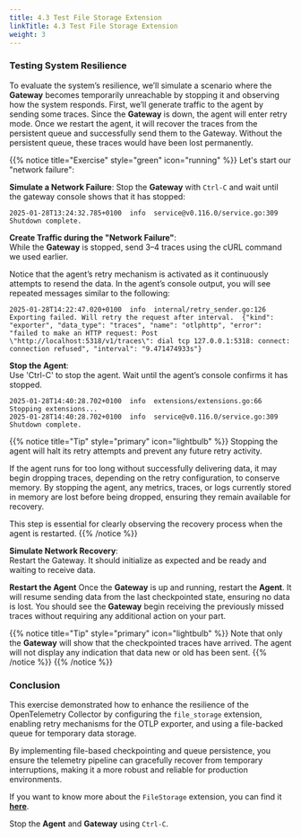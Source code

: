 ```yaml
---
title: 4.3 Test File Storage Extension
linkTitle: 4.3 Test File Storage Extension
weight: 3
---
```


### Testing System Resilience

To evaluate the system’s resilience, we’ll simulate a scenario where the **Gateway** becomes temporarily unreachable by stopping it and observing how the system responds. First, we’ll generate traffic to the agent by sending some traces. Since the **Gateway** is down, the agent will enter retry mode.  Once we restart the agent, it will recover the traces from the persistent queue and successfully send them to the Gateway. Without the persistent queue, these traces would have been lost permanently.

{{% notice title="Exercise" style="green" icon="running" %}}
Let's start our "network failure":

**Simulate a Network Failure**:
Stop the **Gateway** with `Ctrl-C` and wait until the gateway console shows that it has stopped:

```text
2025-01-28T13:24:32.785+0100  info  service@v0.116.0/service.go:309  Shutdown complete.
```

**Create Traffic during the "Network Failure"**:  
While the **Gateway** is stopped, send 3–4 traces using the cURL command we used earlier.

Notice that the agent’s retry mechanism is activated as it continuously attempts to resend the data. In the agent’s console output, you will see repeated messages similar to the following:

```text
2025-01-28T14:22:47.020+0100  info  internal/retry_sender.go:126  Exporting failed. Will retry the request after interval.  {"kind": "exporter", "data_type": "traces", "name": "otlphttp", "error": "failed to make an HTTP request: Post \"http://localhost:5318/v1/traces\": dial tcp 127.0.0.1:5318: connect: connection refused", "interval": "9.471474933s"}
```

**Stop the Agent**:  
Use 'Ctrl-C' to stop the agent. Wait until the agent’s console confirms it has stopped.

```text
2025-01-28T14:40:28.702+0100  info  extensions/extensions.go:66  Stopping extensions...
2025-01-28T14:40:28.702+0100  info  service@v0.116.0/service.go:309  Shutdown complete.
```

{{% notice title="Tip" style="primary" icon="lightbulb" %}}
Stopping the agent will halt its retry attempts and prevent any future retry activity.

If the agent runs for too long without successfully delivering data, it may begin dropping traces, depending on the retry configuration, to conserve memory. By stopping the agent, any metrics, traces, or logs currently stored in memory are lost before being dropped, ensuring they remain available for recovery.

This step is essential for clearly observing the recovery process when the agent is restarted.
{{% /notice %}}

**Simulate Network Recovery**:  
Restart the Gateway. It should initialize as expected and be ready and waiting to receive data.

**Restart the Agent**
Once the **Gateway** is up and running, restart the **Agent**. It will resume sending data from the last checkpointed state, ensuring no data is lost. You should see the **Gateway** begin receiving the previously missed traces without requiring any additional action on your part.

{{% notice title="Tip" style="primary" icon="lightbulb" %}}
Note that only the **Gateway** will show that the checkpointed traces have arrived. The agent will not display any indication that data new or old has been sent.
{{% /notice %}}
{{% /notice %}}

### Conclusion

This exercise demonstrated how to enhance the resilience of the OpenTelemetry Collector by configuring the `file_storage` extension, enabling retry mechanisms for the OTLP exporter, and using a file-backed queue for temporary data storage.

By implementing file-based checkpointing and queue persistence, you ensure the telemetry pipeline can gracefully recover from temporary interruptions, making it a more robust and reliable for production environments.

If you want to know more about the `FileStorage` extension, you can find it [**here**](https://github.com/open-telemetry/opentelemetry-collector-contrib/tree/main/extension/storage/filestorage).

Stop the **Agent** and **Gateway** using `Ctrl-C`.

